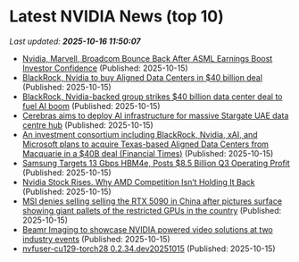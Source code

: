 # Latest NVIDIA News (top 10)
_Last updated: **2025-10-16 11:50:07**_

- [Nvidia, Marvell, Broadcom Bounce Back After ASML Earnings Boost Investor Confidence](https://biztoc.com/x/05398909172e29e4) (Published: 2025-10-15)
- [BlackRock, Nvidia to buy Aligned Data Centers in $40 billion deal](https://www.channelnewsasia.com/business/blackrock-nvidia-backed-ai-consortium-buy-aligned-data-centers-in-40-billion-deal-5404131) (Published: 2025-10-15)
- [BlackRock, Nvidia-backed group strikes $40 billion data center deal to fuel AI boom](https://consent.yahoo.com/v2/collectConsent?sessionId=1_cc-session_f634bb6a-7b44-4300-be9d-c633f89b4fa2) (Published: 2025-10-15)
- [Cerebras aims to deploy AI infrastructure for massive Stargate UAE data centre hub](https://finance.yahoo.com/news/cerebras-aims-deploy-ai-infrastructure-113635298.html) (Published: 2025-10-15)
- [An investment consortium including BlackRock, Nvidia, xAI, and Microsoft plans to acquire Texas-based Aligned Data Centers from Macquarie in a $40B deal (Financial Times)](https://www.techmeme.com/251015/p19) (Published: 2025-10-15)
- [Samsung Targets 13 Gbps HBM4e, Posts $8.5 Billion Q3 Operating Profit](https://www.techpowerup.com/341923/samsung-targets-13-gbps-hbm4e-posts-usd-8-5-billion-q3-operating-profit) (Published: 2025-10-15)
- [Nvidia Stock Rises. Why AMD Competition Isn’t Holding It Back](https://biztoc.com/x/7cfec8b5263a6316) (Published: 2025-10-15)
- [MSI denies selling selling the RTX 5090 in China after pictures surface showing giant pallets of the restricted GPUs in the country](https://www.pcgamer.com/hardware/graphics-cards/msi-denies-selling-selling-the-rtx-5090-in-china-after-pictures-surface-showing-giant-pallets-of-the-restricted-gpus-in-the-country/) (Published: 2025-10-15)
- [Beamr Imaging to showcase NVIDIA powered video solutions at two industry events](https://thefly.com/permalinks/entry.php/id4213904/BMR;NVDA-Beamr-Imaging-to-showcase-NVIDIA-powered-video-solutions-at-two-industry-events) (Published: 2025-10-15)
- [nvfuser-cu129-torch28 0.2.34.dev20251015](https://pypi.org/project/nvfuser-cu129-torch28/0.2.34.dev20251015/) (Published: 2025-10-15)
